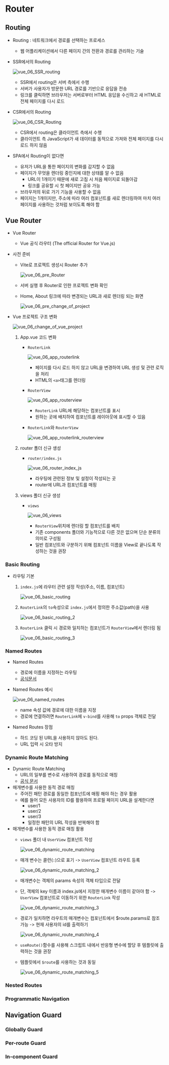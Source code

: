 # Router

## Routing
* Routing : 네트워크에서 경로를 선택하는 프로세스
    * 웹 어플리케이션에서 다른 페이지 간의 전환과 경로를 관리하는 기술
* SSR에서의 Routing

    ![vue_06_SSR_routing](../image/Vue/06/vue_06_SSR_routing.png)

    * SSR에서 routing은 서버 측에서 수행
    * 서버가 사용자가 방문한 URL 경로를 기반으로 응답을 전송
    * 링크를 클릭하면 브라우저는 서버로부터 HTML 응답을 수신하고 새 HTML로 전체 페이지를 다시 로드
* CSR에서의 Routing

    ![vue_06_CSR_Routing](../image/Vue/06/vue_06_CSR_Routing.png)

    * CSR에서 routing은 <a>클라이언트 측</a>에서 수행
    * 클라이언트 측 JavaScript가 새 데이터를 동적으로 가져와 전체 페이지를 다시 로드 하지 않음
* SPA에서 Routing이 없다면
    * 유저가 URL을 통한 페이지의 변화를 감지할 수 없음
    * 페이지가 무엇을 렌더링 중인지에 대한 상태를 알 수 없음
        * URL이 1개이기 때문에 새로 고침 시 처음 페이지로 되돌아감
        * 링크를 공유할 시 첫 페이지만 공유 가능
    * 브라우저의 뒤로 가기 기능을 사용할 수 없음
    * 페이지는 1개이지만, 주소에 따라 여러 컴포넌트를 새로 렌더링하여 마치 여러 페이지를 사용하는 것처럼 보이도록 해야 함


## Vue Router
* Vue Router
    * Vue 공식 라우터 (The official Router for Vue.js)
* 사전 준비
    * Vite로 프로젝트 생성시 Router 추가

        ![vue_06_pre_Router](../image/Vue/06/vue_06_pre_Router.png)

    * 서버 실행 후 Router로 인한 프로젝트 변화 확인
    * Home, About 링크에 따라 변경되는 URL과 새로 렌더링 되는 화면

        ![vue_06_pre_change_of_project](../image/Vue/06/vue_06_pre_change_of_project.png)

* Vue 프로젝트 구조 변화

    ![vue_06_change_of_vue_project](../image/Vue/06/vue_06_change_of_vue_project.png)

    1. App.vue 코드 변화
        * `RouterLink`

            ![vue_06_app_routerlink](../image/Vue/06/vue_06_app_routerlink.png)

            * 페이지를 다시 로드 하지 않고 URL을 변경하여 URL 생성 및 관련 로직을 처리
            * HTML의 `<a>`태그를 렌더링
        * `RouterView`

            ![vue_06_app_routerview](../image/Vue/06/vue_06_app_routerview.png)

            * `RouterLink` URL에 해당하는 컴포넌트를 표시
            * 원하는 곳에 배치하여 컴포넌트를 레이아웃에 표시할 수 있음
        * `RouterLink`와 `RouterView`

            ![vue_06_app_routerlink_routerview](../image/Vue/06/vue_06_app_routerlink_routerview.png)

    2. router 폴더 신규 생성
        * `router/index.js`

            ![vue_06_router_index_js](../image/Vue/06/vue_06_router_index_js.png)

            * 라우팅에 관련된 정보 및 설정이 작성되는 곳
            * router에 URL과 컴포넌트를 매핑
    3. views 폴더 신규 생성
        * `views`

            ![vue_06_views](../image/Vue/06/vue_06_views.png)

            * `RouterView`위치에 렌더링 할 컴포넌트를 배치
            * 기존 components 폴더와 기능적으로 다른 것은 없으며 단순 분류의 의미로 구성됨
            * <a>일반 컴포넌트와 구분하기 위해 컴포넌트 이름을 View로 끝나도록 작성하는 것을 권장</a>

### Basic Routing
* 라우팅 기본
    1. `index.js`에 라우터 관련 설정 작성(주소, 이름, 컴포넌트)

        ![vue_06_basic_routing](../image/Vue/06/vue_06_basic_routing.png)

    2. `RouterLink`의 `to`속성으로 `index.js`에서 정의한 주소값(path)을 사용

        ![vue_06_basic_routing_2](../image/Vue/06/vue_06_basic_routing_2.png)

    3. `RouterLink` 클릭 시 경로와 일치하는 컴포넌트가 `RouterView`에서 렌더링 됨

        ![vue_06_basic_routing_3](../image/Vue/06/vue_06_basic_routing_3.png)


### Named Routes
* Named Routes
    * 경로에 이름을 지정하는 라우팅
    * [공식문서](https://router.vuejs.org/guide/essentials/named-routes.html)
* Named Routes 예시

    ![vue_06_named_routes](../image/Vue/06/vue_06_named_routes.png)

    * name 속성 값에 경로에 대한 이름을 지정
    * 경로에 연결하려면 `RouterLink`에 `v-bind`를 사용해 `to` props 객체로 전달
* Named Routes 장점
    * 하드 코딩 된 URL을 사용하지 않아도 된다.
    * URL 입력 시 오타 방지

### Dynamic Route Matching
* Dynamic Route Matching
    * URL의 일부를 변수로 사용하여 경로를 동적으로 매칭
    * [공식 문서](https://router.vuejs.org/guide/essentials/dynamic-matching.html)
* 매개변수를 사용한 동적 경로 매칭
    * 주어진 패턴 경로를 동일한 컴포넌트에 매핑 해야 하는 경우 활용
    * 예를 들어 모든 사용자의 ID를 활용하여 프로필 페이지 URL을 설계한다면
        - user/1
        - user/2
        - user/3
        - 일정한 패턴의 URL 작성을 반복해야 함
* 매개변수를 사용한 동적 경로 매칭 활용
    * `views` 폴더 내 `UserView` 컴포넌트 작성

        ![vue_06_dynamic_route_matching](../image/Vue/06/vue_06_dynamic_route_matching.png)

    * 매개 변수는 콜런(`:`)으로 표기 -> `UserView` 컴포넌트 라우트 등록

        ![vue_06_dynamic_route_matching_2](../image/Vue/06/vue_06_dynamic_route_matching_2.png)

    * 매개변수는 객체의 params 속성의 객체 타입으로 전달
    * 단, 객체의 key 이름과 index.js에서 지정한 매개변수 이름이 같아야 함 -> `UserView` 컴포넌트로 이동하기 위한 `RouterLink` 작성

        ![vue_06_dynamic_route_matching_3](../image/Vue/06/vue_06_dynamic_route_matching_3.png)

    * 경로가 일치하면 라우트의 매개변수는 컴포넌트에서 <a>$route.params</a>로 참조 가능 -> 현재 사용자의 id를 출력하기

        ![vue_06_dynamic_route_matching_4](../image/Vue/06/vue_06_dynamic_route_matching_4.png)

    * `useRoute()`함수를 사용해 스크립트 내에서 반응형 변수에 할당 후 템플릿에 출력하는 것을 권장
    * 템플릿에서 `$route`를 사용하는 것과 동일

        ![vue_06_dynamic_route_matching_5](../image/Vue/06/vue_06_dynamic_route_matching_5.png)


### Nested Routes

### Programmatic Navigation


## Navigation Guard

### Globally Guard

### Per-route Guard

### In-component Guard